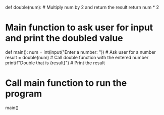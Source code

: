 <!-- Problem Statement
Fill out the double(num) function to return the result of multiplying num by 2. We've written a main() function for you which asks the user for a number, calls your code for double(num) , and prints the result.

Here's a sample run of the program (user input in bold italics):

Enter a number: 2 Double that is 4 -->

def double(num):
    # Multiply num by 2 and return the result
    return num * 2

# Main function to ask user for input and print the doubled value
def main():
    num = int(input("Enter a number: "))  # Ask user for a number
    result = double(num)  # Call double function with the entered number
    print(f"Double that is {result}")  # Print the result

# Call main function to run the program
main()

